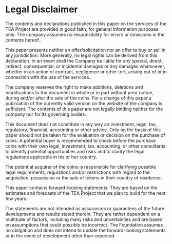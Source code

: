 # Legal Disclaimer

The contents and declarations published in this paper on the services of the TEA Project are provided in good faith, for general information purposes only. The company assumes no responsibility for errors or omissions in the contents hereof..

This paper presents neither an offer/solicitation nor an offer to buy or sell in any jurisdiction. More generally, no legal rights can be derived from this declaration. In an event shall the Company be liable for any special, direct, indirect, consequential, or incidental damages or any damages whatsoever, whether in an action of contract, negligence or other tort, arising out of or in connection with the use of the services..

The company reserves the right to make additions, deletions and modifications to the document in whole or in part without prior notice, during and/or after the sale of the coins. For a change of this paper,a publication of the currently valid version on the website of the company is sufficient. The contents of this paper are not legally binding neither for the company nor for its governing bodies.

This document does not constitute in any way an investment, legal, tax, regulatory, financial, accounting or other advice. Only on the basis of this paper should not be taken for the evaluation or decision on the purchase of coins. A potential buyer is recommended to check before the purchase coins with their own legal, investment, tax, accounting, or other consultants to identify potential opportunities and risks and to clarify the legal regulations applicable in his or her country.

The potential acquirer of the coins is responsible for clarifying possible legal requirements, regulations and/or restrictions with regard to the acquisition, possession or the sale of tokens in their country of residence.

This paper contains forward-looking statements: They are based on the estimates and forecasts of the TEA Project that we plan to build for the next few years.

The statements are not intended as assurances or guarantees of the future developments and results stated therein. They are rather dependent on a multitude of factors, including many risks and uncertainties and are based on assumptions that could possibly be incorrect. The Foundation assumes no obligation and does not intend to update the forward-looking statements or in the event of development other than expected.
